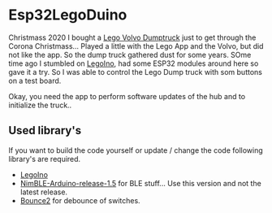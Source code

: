 # Esp32LegoDuino

Christmass 2020 I bought a [Lego Volvo Dumptruck](https://www.lego.com/nl-nl/product/6x6-volvo-articulated-hauler-42114?age-gate=grown_up) just to get through the Corona Christmass...
Played a little with the Lego App and the Volvo, but did not like the app. So the dump truck gathered dust for some years. 
SOme time ago I stumbled on [LegoIno](https://github.com/corneliusmunz/legoino), had some ESP32 modules around here so gave it a try.
So I was able to control the Lego Dump truck with som buttons on a test board.   

Okay, you need the app to perform software updates of the hub and to initialize the truck.. 
  

## Used library's
If you want to build the code yourself or update / change the code following library's are required.
* [LegoIno](https://github.com/corneliusmunz/legoino) 
* [NimBLE-Arduino-release-1.5](https://github.com/h2zero/NimBLE-Arduino/tree/release/1.5) for BLE stuff... Use this version and not the latest release.
* [Bounce2](https://github.com/thomasfredericks/Bounce2/archive/master.zip) for debounce of switches. 

